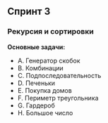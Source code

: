 ## Спринт 3
### Рекурсия и сортировки
**Основные задачи:**
- A. Генератор скобок
- B. Комбинации
- C. Подпоследовательность
- D. Печеньки
- E. Покупка домов
- F. Периметр треугольника
- G. Гардероб
- H. Большое число
